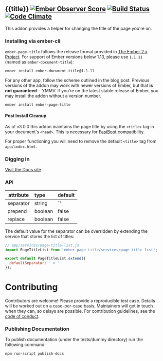 ## {{title}} [![Ember Observer Score](http://emberobserver.com/badges/ember-page-title.svg)](http://emberobserver.com/addons/ember-page-title) [![Build Status](https://travis-ci.org/tim-evans/ember-page-title.svg)](https://travis-ci.org/tim-evans/ember-page-title) [![Code Climate](https://codeclimate.com/github/tim-evans/ember-page-title/badges/gpa.svg)](https://codeclimate.com/github/tim-evans/ember-page-title)

This addon provides a helper for changing the title of the page you're on.

### Installing via ember-cli

`ember-page-title` follows the release format provided in [The Ember 2.x Project](http://emberjs.com/blog/2015/06/16/ember-project-at-2-0.html). For support of Ember versions below 1.13, please use `1.1.11` (named as `ember-document-title`):

```bash
ember install ember-document-title@1.1.11
```

For any other app, follow the scheme outlined in the blog post. Previous versions of the addon may work with newer versions of Ember, but that **is not guaranteed**-- YMMV. If you're on the latest stable release of Ember, you may install the addon without a version number.

```bash
ember install ember-page-title
```

#### Post Install Cleanup

As of v3.0.0 this addon maintains the page title by using the
`<title>` tag in your document's `<head>`.  This is necessary for
[FastBoot](https://github.com/tildeio/ember-cli-fastboot)
compatibility.

For proper functioning you will need to remove the default `<title>`
tag from `app/index.html`.

### Digging in

[Visit the Docs site](http://tim-evans.github.io/ember-page-title/)

### API

| attribute | type    | default |
|-----------|:--------|:--------|
| separator | string  | `" | "` |
| prepend   | boolean | false   |
| replace   | boolean | false   |

The default value for the separator can be overridden by extending the service that stores the list of titles:

```javascript
// app/services/page-title-list.js
import PageTitleList from 'ember-page-title/services/page-title-list';

export default PageTitleList.extend({
  defaultSeparator: ' > '
});
```

# Contributing

Contributors are welcome! Please provide a reproducible test case. Details will be worked out on a case-per-case basis. Maintainers will get in touch when they can, so delays are possible. For contribution guidelines, see the [code of conduct](https://github.com/tim-evans/ember-plupload/blob/master/CONDUCT.md).

### Publishing Documentation

To publish documentation (under the tests/dummy directory) run the following command:

```bash
npm run-script publish-docs
```
